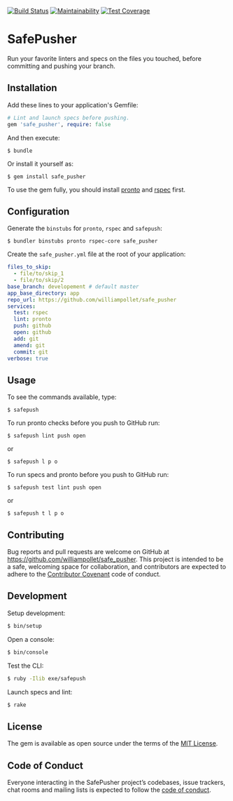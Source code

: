 [![Build Status](https://travis-ci.com/williampollet/safe_pusher.svg?branch=master)](https://travis-ci.com/williampollet/safe_pusher)
[![Maintainability](https://api.codeclimate.com/v1/badges/1aa6c275f9ce4d4c6ec3/maintainability)](https://codeclimate.com/github/williampollet/safe_pusher/maintainability)
[![Test Coverage](https://api.codeclimate.com/v1/badges/1aa6c275f9ce4d4c6ec3/test_coverage)](https://codeclimate.com/github/williampollet/safe_pusher/test_coverage)

# SafePusher

Run your favorite linters and specs on the files you touched, before committing and pushing your branch.

## Installation

Add these lines to your application's Gemfile:

```ruby
# Lint and launch specs before pushing.
gem 'safe_pusher', require: false
```

And then execute:

    $ bundle

Or install it yourself as:

    $ gem install safe_pusher

To use the gem fully, you should install [pronto](https://github.com/prontolabs/pronto) and [rspec](https://github.com/rspec/rspec) first.

## Configuration

Generate the `binstubs` for `pronto`, `rspec` and `safepush`:

    $ bundler binstubs pronto rspec-core safe_pusher

Create the `safe_pusher.yml` file at the root of your application:

```yaml
files_to_skip:
  - file/to/skip_1
  - file/to/skip/2
base_branch: developement # default master
app_base_directory: app
repo_url: https://github.com/williampollet/safe_pusher
services:
  test: rspec
  lint: pronto
  push: github
  open: github
  add: git
  amend: git
  commit: git
verbose: true
```

## Usage

To see the commands available, type:

    $ safepush

To run pronto checks before you push to GitHub run:

    $ safepush lint push open

or

    $ safepush l p o

To run specs and pronto before you push to GitHub run:

    $ safepush test lint push open

or

    $ safepush t l p o

## Contributing

Bug reports and pull requests are welcome on GitHub at https://github.com/williampollet/safe_pusher. This project is intended to be a safe, welcoming space for collaboration, and contributors are expected to adhere to the [Contributor Covenant](http://contributor-covenant.org) code of conduct.

## Development

Setup development:

```sh
$ bin/setup
```

Open a console:

```sh
$ bin/console
```

Test the CLI:

```sh
$ ruby -Ilib exe/safepush
```

Launch specs and lint:

```sh
$ rake
```

## License

The gem is available as open source under the terms of the [MIT License](https://opensource.org/licenses/MIT).

## Code of Conduct

Everyone interacting in the SafePusher project’s codebases, issue trackers, chat rooms and mailing lists is expected to follow the [code of conduct](https://github.com/[USERNAME]/safe_pusher/blob/master/CODE_OF_CONDUCT.md).
